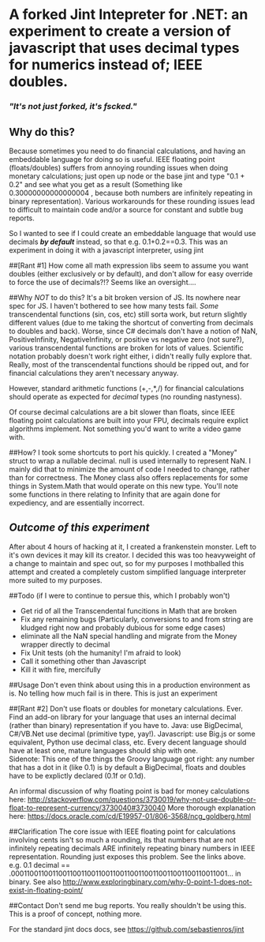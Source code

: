# A forked Jint Intepreter for .NET: an experiment to create a version of javascript that uses decimal types for numerics instead of; IEEE doubles.  

### *"It's not just forked, it's fscked."*

## Why do this?
Because sometimes you need to do financial calculations, and having an embeddable language for doing so is useful.   IEEE floating point (floats/doubles) suffers from annoying rounding issues when doing monetary calculations; just open up node or the base jint and type "0.1 + 0.2" and see what you get as a result (Something like 0.30000000000000004 , because both numbers are infinitely repeating in binary representation).   Various workarounds for these rounding issues lead to difficult to maintain code and/or a source for constant and subtle bug reports.

So I wanted to see if I could create an embeddable language that would use decimals **_by default_** instead, so that e.g. 0.1+0.2==0.3.   This was an experiment in doing it with a javascript interpreter, using jint

##[Rant #1]
How come all math expression libs seem to assume you want doubles (either exclusively or by default), and don't allow for easy override to force the use of decimals?!?  Seems like an oversight....

##Why *NOT* to do this?
It's a bit broken version of JS.  Its nowhere near spec for JS.   I haven't bothered to see how many tests fail.   *Some* transcendental functions (sin, cos,  etc) still sorta work, but return slightly different values (due to me taking the shortcut of converting from decimals to doubles and back).   Worse, since C# decimals don't have a notion of NaN, PositiveInfinity, NegativeInfinity, or positive vs negative zero (not sure?), various transcendental functions are broken for lots of values.   Scientific notation probably doesn't work right either, i didn't really fully explore that.   Really, most of the transcendental functions should be ripped out, and for financial calculations they aren't necessary anyway.

However, standard arithmetic functions (+,-,*,/) for financial calculations should operate as expected for *decimal* types (no rounding nastyness).

Of course decimal calculations are a bit slower than floats, since IEEE floating point calculations are built into your FPU, decimals require explict algorithms implement.  Not something you'd want to write a video game with.

##How?
I took some shortcuts to port his quickly.  I created a "Money" struct to wrap a nullable decimal.   null is used internally to represent NaN.  I mainly did that to minimize the amount of code I needed to change, rather than for correctness.   The Money class also offers replacements for some things in System.Math that would operate on this new type.  You'll note some functions in there relating to Infinity that are again done for expediency, and are essentially incorrect.

## *Outcome of this experiment*
After about 4 hours of hacking at it, I created a frankenstein monster.  Left to it's own devices it may kill its creator.   I decided this was too heavyweight of a change to maintain and spec out, so for my purposes I mothballed this attempt and created a completely custom simplified language interpreter more suited to my purposes.

##Todo  (if I were to continue to persue this, which I probably won't)
- Get rid of all the Transcendental funcitions in Math that are broken
- Fix any remaining bugs (Particularly, conversions to and from string are kludged right now and probably dubious for some edge cases)
- eliminate all the NaN special handling and migrate from the Money wrapper directly to decimal
- Fix Unit tests (oh the humanity!  I'm afraid to look)
- Call it something other than Javascript
- Kill it with fire, mercifully


##Usage
Don't even think about using this in a production environment as is.  No telling how much fail is in there.  This is just an experiment

##[Rant #2]
Don't use floats or doubles for monetary calculations.  Ever.  Find an add-on library for your language that uses an internal decimal (rather than binary) representation if you have to.  Java: use BigDecimal, C#/VB.Net use decimal (primitive type, yay!).  Javascript: use Big.js or some equivalent, Python use decimal class,  etc.  Every decent language should have at least one, mature languages should ship with one.  
Sidenote: This one of the things the Groovy language got right:  any number that has a dot in it (like 0.1) is by default a BigDecimal, floats and doubles have to be explictly declared (0.1f or 0.1d).

An informal discussion of why floating point is bad for money calculations here: http://stackoverflow.com/questions/3730019/why-not-use-double-or-float-to-represent-currency/3730040#3730040
More thorough explanation here: https://docs.oracle.com/cd/E19957-01/806-3568/ncg_goldberg.html

##Clarification
The core issue with IEEE floating point for calculations involving cents isn't so much a rounding, its that numbers that are not infinitely repeating decimals ARE infinitely repeating binary numbers in IEEE representation.  Rounding just exposes this problem.  See the links above. e.g. 0.1 decimal == .000110011001100110011001100110011001100110011001100110011001... in binary.  See also http://www.exploringbinary.com/why-0-point-1-does-not-exist-in-floating-point/

##Contact
Don't send me bug reports.  You really shouldn't be using this.  This is a proof of concept, nothing more.


For the standard jint docs docs, see https://github.com/sebastienros/jint
